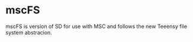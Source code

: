 # mscFS
mscFS is version of SD for use with MSC and follows the new Teeensy file system abstracion.
